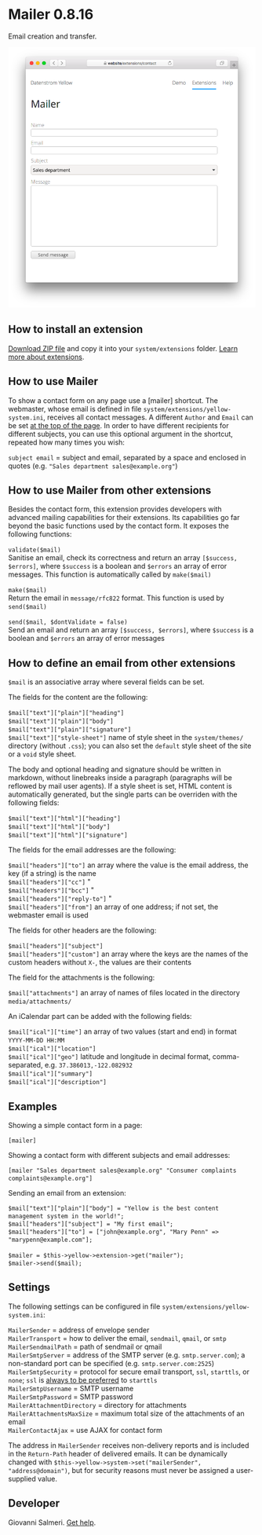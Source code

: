 # Mailer 0.8.16

Email creation and transfer.

<p align="center"><img src="mailer-screenshot.png?raw=true" alt="Screenshot"></p>

## How to install an extension

[Download ZIP file](https://github.com/GiovanniSalmeri/yellow-mailer/archive/main.zip) and copy it into your `system/extensions` folder. [Learn more about extensions](https://github.com/annaesvensson/yellow-update).

## How to use Mailer

To show a contact form on any page use a [mailer] shortcut. The webmaster, whose email is defined in file `system/extensions/yellow-system.ini`, receives all contact messages. A different `Author` and `Email` can be set [at the top of the page](https://github.com/annaesvensson/yellow-core#settings-page). In order to have different recipients for different subjects, you can use this optional argument in the shortcut, repeated how many times you wish:

`subject email` = subject and email, separated by a space and enclosed in quotes (e.g. `"Sales department sales@example.org"`)

## How to use Mailer from other extensions

Besides the contact form, this extension provides developers with advanced mailing capabilities for their extensions. Its capabilities go far beyond the basic functions used by the contact form. It exposes the following functions:

`validate($mail)`  
Sanitise an email, check its correctness and return an array `[$success, $errors]`, where `$success` is a boolean and `$errors` an array of error messages. This function is automatically called by `make($mail)`

`make($mail)`  
Return the email in `message/rfc822` format. This function is used by `send($mail)`

`send($mail, $dontValidate = false)`  
Send an email and return an array `[$success, $errors]`, where `$success` is a boolean and `$errors` an array of error messages

## How to define an email from other extensions

`$mail` is an associative array where several fields can be set.

The fields for the content are the following:

`$mail["text"]["plain"]["heading"]`  
`$mail["text"]["plain"]["body"]`  
`$mail["text"]["plain"]["signature"]`  
`$mail["text"]["style-sheet"]` name of style sheet in the `system/themes/` directory (without `.css`); you can also set the `default` style sheet of the site or a `void` style sheet.

The body and optional heading and signature should be written in markdown, without linebreaks inside a paragraph (paragraphs will be reflowed by mail user agents). If a style sheet is set, HTML content is automatically generated, but the single parts can be overriden with the following fields:

`$mail["text"]["html"]["heading"]`  
`$mail["text"]["html"]["body"]`  
`$mail["text"]["html"]["signature"]`  

The fields for the email addresses are the following:

`$mail["headers"]["to"]` an array where the value is the email address, the key (if a string) is the name  
`$mail["headers"]["cc"]` "  
`$mail["headers"]["bcc"]` "  
`$mail["headers"]["reply-to"]` "  
`$mail["headers"]["from"]` an array of one address; if not set, the webmaster email is used  

The fields for other headers are the following:

`$mail["headers"]["subject"]`  
`$mail["headers"]["custom"]` an array where the keys are the names of the custom headers without `X-`, the values are their contents  

The field for the attachments is the following:

`$mail["attachments"]` an array of names of files located in the directory `media/attachments/`  

An iCalendar part can be added with the following fields:

`$mail["ical"]["time"]` an array of two values (start and end) in format `YYYY-MM-DD HH:MM`  
`$mail["ical"]["location"]`  
`$mail["ical"]["geo"]` latitude and longitude in decimal format, comma-separated, e.g. `37.386013,-122.082932`  
`$mail["ical"]["summary"]`  
`$mail["ical"]["description"]`  

## Examples

Showing a simple contact form in a page:

```
[mailer]
```

Showing a contact form with different subjects and email addresses:

```
[mailer "Sales department sales@example.org" "Consumer complaints complaints@example.org"]
```

Sending an email from an extension:

```
$mail["text"]["plain"]["body"] = "Yellow is the best content management system in the world!";
$mail["headers"]["subject"] = "My first email";
$mail["headers"]["to"] = ["john@example.org", "Mary Penn" => "marypenn@example.com"];

$mailer = $this->yellow->extension->get("mailer");
$mailer->send($mail);
```

## Settings

The following settings can be configured in file `system/extensions/yellow-system.ini`:

`MailerSender` =  address of envelope sender  
`MailerTransport` =  how to deliver the email, `sendmail`, `qmail`, or `smtp`  
`MailerSendmailPath` = path of sendmail or qmail  
`MailerSmtpServer` = address of the SMTP server (e.g. `smtp.server.com`); a non-standard port can be specified (e.g. `smtp.server.com:2525`)  
`MailerSmtpSecurity` = protocol for secure email transport, `ssl`, `starttls`, or `none`; `ssl` is [always to be preferred](https://nostarttls.secvuln.info/) to `starttls`  
`MailerSmtpUsername` = SMTP username  
`MailerSmtpPassword` = SMTP password  
`MailerAttachmentDirectory` = directory for attachments  
`MailerAttachmentsMaxSize` = maximum total size of the attachments of an email  
`MailerContactAjax` = use AJAX for contact form  

The address in `MailerSender` receives non-delivery reports and is included in the `Return-Path` header of delivered emails. It can be dynamically changed with `$this->yellow->system->set("mailerSender", "address@domain")`, but for security reasons must never be assigned a user-supplied value.

## Developer

Giovanni Salmeri. [Get help](https://datenstrom.se/yellow/help/).
